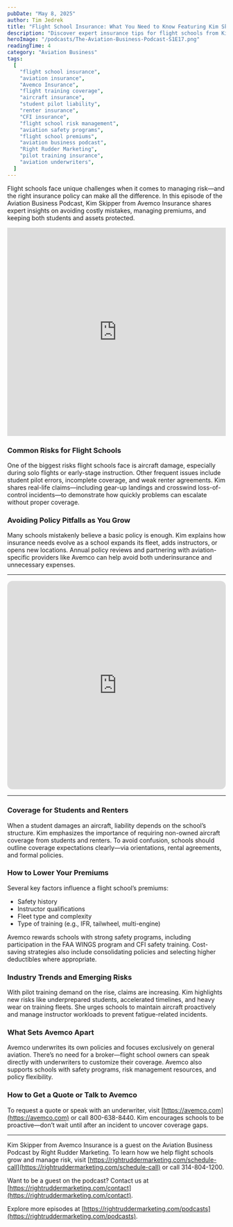```yaml
---
pubDate: "May 8, 2025"
author: Tim Jedrek
title: "Flight School Insurance: What You Need to Know Featuring Kim Skipper from Avemco Insurance"
description: "Discover expert insurance tips for flight schools from Kim Skipper of Avemco. Learn how to manage risk, reduce premiums, and avoid costly policy mistakes with insights from the Aviation Business Podcast."
heroImage: "/podcasts/The-Aviation-Business-Podcast-S1E17.png"
readingTime: 4
category: "Aviation Business"
tags:
  [
    "flight school insurance",
    "aviation insurance",
    "Avemco Insurance",
    "flight training coverage",
    "aircraft insurance",
    "student pilot liability",
    "renter insurance",
    "CFI insurance",
    "flight school risk management",
    "aviation safety programs",
    "flight school premiums",
    "aviation business podcast",
    "Right Rudder Marketing",
    "pilot training insurance",
    "aviation underwriters",
  ]
---
```


Flight schools face unique challenges when it comes to managing risk—and the right insurance policy can make all the difference. In this episode of the Aviation Business Podcast, Kim Skipper from Avemco Insurance shares expert insights on avoiding costly mistakes, managing premiums, and keeping both students and assets protected.

<iframe width="100%" height="480" src="https://www.youtube.com/embed/lelvKTCLbt0?si=lN9S8gZaFQmHiNBU" title="YouTube video player" frameborder="0" allow="accelerometer; autoplay; clipboard-write; encrypted-media; gyroscope; picture-in-picture; web-share" referrerpolicy="strict-origin-when-cross-origin" allowfullscreen></iframe>

### Common Risks for Flight Schools

One of the biggest risks flight schools face is aircraft damage, especially during solo flights or early-stage instruction. Other frequent issues include student pilot errors, incomplete coverage, and weak renter agreements. Kim shares real-life claims—including gear-up landings and crosswind loss-of-control incidents—to demonstrate how quickly problems can escalate without proper coverage.

### Avoiding Policy Pitfalls as You Grow

Many schools mistakenly believe a basic policy is enough. Kim explains how insurance needs evolve as a school expands its fleet, adds instructors, or opens new locations. Annual policy reviews and partnering with aviation-specific providers like Avemco can help avoid both underinsurance and unnecessary expenses.

---

<iframe data-testid="embed-iframe" style="border-radius:12px" src="https://open.spotify.com/embed/episode/5GdbMNtRPks7L0XrxBE2mk/video?utm_source=generator" width="100%" height="480" frameBorder="0" allowfullscreen="" allow="autoplay; clipboard-write; encrypted-media; fullscreen; picture-in-picture" loading="lazy"></iframe>

---

### Coverage for Students and Renters

When a student damages an aircraft, liability depends on the school’s structure. Kim emphasizes the importance of requiring non-owned aircraft coverage from students and renters. To avoid confusion, schools should outline coverage expectations clearly—via orientations, rental agreements, and formal policies.

### How to Lower Your Premiums

Several key factors influence a flight school’s premiums:

- Safety history
- Instructor qualifications
- Fleet type and complexity
- Type of training (e.g., IFR, tailwheel, multi-engine)

Avemco rewards schools with strong safety programs, including participation in the FAA WINGS program and CFI safety training. Cost-saving strategies also include consolidating policies and selecting higher deductibles where appropriate.

### Industry Trends and Emerging Risks

With pilot training demand on the rise, claims are increasing. Kim highlights new risks like underprepared students, accelerated timelines, and heavy wear on training fleets. She urges schools to maintain aircraft proactively and manage instructor workloads to prevent fatigue-related incidents.

### What Sets Avemco Apart

Avemco underwrites its own policies and focuses exclusively on general aviation. There’s no need for a broker—flight school owners can speak directly with underwriters to customize their coverage. Avemco also supports schools with safety programs, risk management resources, and policy flexibility.

### How to Get a Quote or Talk to Avemco

To request a quote or speak with an underwriter, visit [https://avemco.com](https://avemco.com) or call 800-638-8440. Kim encourages schools to be proactive—don’t wait until after an incident to uncover coverage gaps.

---

Kim Skipper from Avemco Insurance is a guest on the Aviation Business Podcast by Right Rudder Marketing. To learn how we help flight schools grow and manage risk, visit [https://rightruddermarketing.com/schedule-call](https://rightruddermarketing.com/schedule-call) or call 314-804-1200.

Want to be a guest on the podcast? Contact us at [https://rightruddermarketing.com/contact](https://rightruddermarketing.com/contact).

Explore more episodes at [https://rightruddermarketing.com/podcasts](https://rightruddermarketing.com/podcasts).
